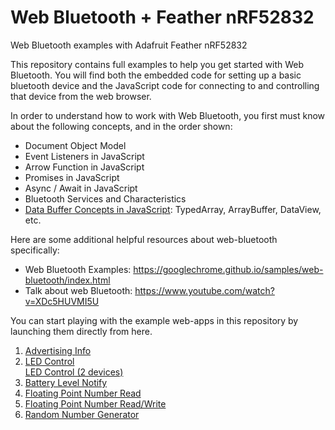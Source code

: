 # Web Bluetooth + Feather nRF52832
Web Bluetooth examples with Adafruit Feather nRF52832

This repository contains full examples to help you get started with Web Bluetooth. You will find both 
the embedded code for setting up a basic bluetooth device and the JavaScript code for connecting to and controlling
that device from the web browser.

In order to understand how to work with Web Bluetooth, you first must know about the following concepts, and in the order shown:

* Document Object Model
* Event Listeners in JavaScript
* Arrow Function in JavaScript
* Promises in JavaScript
* Async / Await in JavaScript
* Bluetooth Services and Characteristics
* [Data Buffer Concepts in JavaScript](https://data-flair.training/blogs/javascript-dataview/): TypedArray, ArrayBuffer, DataView, etc.

Here are some additional helpful resources about web-bluetooth specifically:
* Web Bluetooth Examples: https://googlechrome.github.io/samples/web-bluetooth/index.html</li>
* Talk about web Bluetooth: https://www.youtube.com/watch?v=XDc5HUVMI5U</li>

You can start playing with the example web-apps in this repository by launching them directly from here.
1. [Advertising Info](https://shtarbanov.github.io/WebBluetooth-Feather-nRF52832/AdvertisingInfo/WebApp)
2. [LED Control](https://shtarbanov.github.io/WebBluetooth-Feather-nRF52832/LED%20Control/WebApp%20(Async))
   <br>[LED Control (2 devices)](https://shtarbanov.github.io/WebBluetooth-Feather-nRF52832/LED%20Control/WebApp%2C%20control%202%20devices)
3. [Battery Level Notify](https://shtarbanov.github.io/WebBluetooth-Feather-nRF52832/BatteryLevel%20(Notification)/WebApp)
4. [Floating Point Number Read](https://shtarbanov.github.io/WebBluetooth-Feather-nRF52832/FloatNumber%20Read%20(Notification)/WebApp)
5. [Floating Point Number Read/Write](https://shtarbanov.github.io/WebBluetooth-Feather-nRF52832/FloatNumber%20ReadWrite/WebApp)
6. [Random Number Generator](https://shtarbanov.github.io/WebBluetooth-Feather-nRF52832/Random%20Number%20Generator/WebApp)
